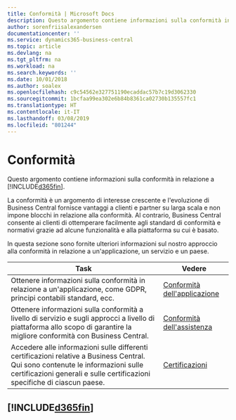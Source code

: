 ```yaml
---
title: Conformità | Microsoft Docs
description: Questo argomento contiene informazioni sulla conformità in relazione a Business Central.
author: sorenfriisalexandersen
documentationcenter: ''
ms.service: dynamics365-business-central
ms.topic: article
ms.devlang: na
ms.tgt_pltfrm: na
ms.workload: na
ms.search.keywords: ''
ms.date: 10/01/2018
ms.author: soalex
ms.openlocfilehash: c9c54562e327751190ecaddac57b7c19d3062330
ms.sourcegitcommit: 1bcfaa99ea302e6b84b8361ca02730b135557fc1
ms.translationtype: HT
ms.contentlocale: it-IT
ms.lasthandoff: 03/08/2019
ms.locfileid: "801244"
---
```

# <a name="compliance"></a>Conformità
Questo argomento contiene informazioni sulla conformità in relazione a [!INCLUDE[d365fin](../includes/d365fin_md.md)].  

La conformità è un argomento di interesse crescente e l'evoluzione di Business Central fornisce vantaggi a clienti e partner su larga scala e non impone blocchi in relazione alla conformità. Al contrario, Business Central consente ai clienti di ottemperare facilmente agli standard di conformità e normativi grazie ad alcune funzionalità e alla piattaforma su cui è basato.

In questa sezione sono fornite ulteriori informazioni sul nostro approccio alla conformità in relazione a un'applicazione, un servizio e un paese.

|**Task**|**Vedere**|  
|------------|-------------|  
|Ottenere informazioni sulla conformità in relazione a un'applicazione, come GDPR, principi contabili standard, ecc.|[Conformità dell'applicazione](compliance-application-compliance.md)|  
|Ottenere informazioni sulla conformità a livello di servizio e sugli approcci a livello di piattaforma allo scopo di garantire la migliore conformità con Business Central.|[Conformità dell'assistenza](compliance-service-compliance.md)|  
|Accedere alle informazioni sulle differenti certificazioni relative a Business Central. Qui sono contenute le informazioni sulle certificazioni generali e sulle certificazioni specifiche di ciascun paese.|[Certificazioni](compliance-certifications.md)|  

 ## [!INCLUDE[d365fin](../includes/free_trial_md.md)]  
 
